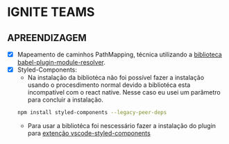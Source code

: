 
# IGNITE TEAMS

## APREENDIZAGEM

- [x] Mapeamento de caminhos PathMapping, técnica utilizando a [biblioteca babel-plugin-module-resolver](https://www.npmjs.com/package/babel-plugin-module-resolver). 
- [x] Styled-Components:
  - Na instalação da bibliotéca não foi possível fazer a instalação usando o procesdimento normal devido a bibliotéca esta incompatível com o react native. Nesse caso eu usei um parâmetro para concluir a instalação.
  ```bash
  npm install styled-components --legacy-peer-deps
  ```
  - Para usar a bibliotéca foi nescessário fazer a instalação do plugin para [extenção vscode-styled-components](https://marketplace.visualstudio.com/items?itemName=styled-components.vscode-styled-components)
  